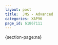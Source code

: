 ```yaml
---
layout: post
title:  JMS - Advanced
categories: XAP96
page_id: 61867111
---
```


{section-page:na}
